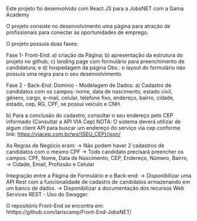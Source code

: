 Este projeto foi desenvolvido com React.JS para a JobsNET com a Gama Academy

O projeto consiste no desenvolvimento uma página para atração de profissionais para conectar às oportunidades de emprego.

O projeto possuía duas fases:

Fase 1- Front-End: 
a) criação da Página;
b) apresentação da estrutura do projeto no github;
c) landing page com formulário para preenchimento de candidatura; e 
d) hospedagem da página
Obs.: o layout do formulário não possuía uma regra para o seu desenvolvimento.

Fase 2 - Back-End: 
Domínio - Modelagem de Dados:
 a) Cadastro de candidatos com os campos: nome, data de nascimento, estado civil, gênero, cargo,
    e-mail, celular, telefone fixo, endereço, bairro, cidade, estado, cep, RG, CPF, se possui veículo e CNH.

b) Para a conclusão do cadastro, consultar o seu endereço pelo CEP informado (Consultar a API VIA Cep) 
NOTA: O sistema deverá utilizar de algum client API para buscar um endereço do serviço via cep conforme link: https://viacep.com.br/ws/{SEU_CEP}/json/

As Regras de Negócio eram: 
-> Não podem haver 2 cadastros de candidatos com o mesmo CPF
-> Todo candidato precisará preencher os campos: CPF, Nome, Data de Nascimento, CEP, Endereço, Número, Bairro, -> Cidade, Email, Profissão e Celular

Integração entre a Página de Formulário e o Back-end:
-> Disponibilizar uma API Rest com a funcionalidade de cadastro de candidatos armazenando em um banco de dados.
-> Disponibilizar a documentação dos recursos Web Services REST - Uso do Swagger.

O repositório Front-End se encontra em: 
hhttps://github.com/lariscamp/Front-End-JobsNET/